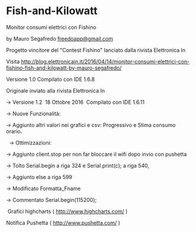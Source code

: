 # Fish-and-Kilowatt
Monitor consumi elettrici con Fishino

by Mauro Segafredo freedoapp@gmail.com

Progetto vincitore del "Contest Fishino" lanciato dalla rivista Elettronica In

Visita http://blog.elettronicain.it/2016/04/14/monitor-consumi-elettrici-con-fishino-fish-and-kilowatt-by-mauro-segafredo/



Versione 1.0 Compilato con IDE 1.6.8

Originale inviato alla rivista Elettronica In


-> Versione 1.2  18 Ottobre 2016  Compilato con IDE 1.6.11

  -> Nuove Funzionalità: 
  
  -> Aggiunto altri valori nei grafici e csv: Progressivo e Stima consumo orario.  
  
 
  -> Ottimizzazioni: 
  
  -> Aggiunto client.stop per non far bloccare il wifi dopo invio con pushetta 
  
  -> Tolto Serial.begin a riga 324 e Serial.print(c); a riga 540,  
  
  -> Aggiunto else a riga 599 
  
  -> Modificato Formatta_Fname 
  
  -> Commentato Serial.begin(115200);
  
  Grafici highcharts ( http://www.highcharts.com/ )   
  
  Notifica Pushetta ( http://www.pushetta.com/ ) 
